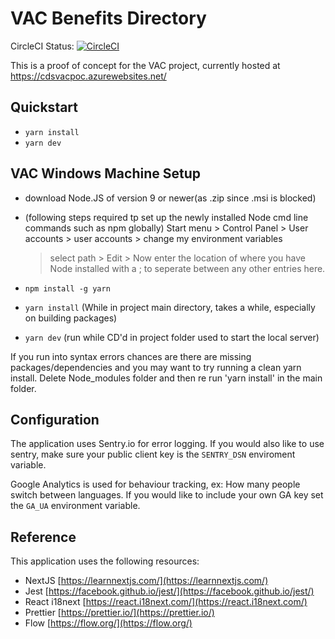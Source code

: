 # VAC Benefits Directory

CircleCI Status: [![CircleCI](https://circleci.com/gh/cds-snc/vac-benefits-directory.svg?style=svg)](https://circleci.com/gh/cds-snc/vac-benefits-directory)

This is a proof of concept for the VAC project, currently hosted at
https://cdsvacpoc.azurewebsites.net/

## Quickstart

* `yarn install`
* `yarn dev`

## VAC Windows Machine Setup

* download Node.JS of version 9 or newer(as .zip since .msi is blocked)

* (following steps required tp set up the newly installed Node cmd line commands such as npm globally)
  Start menu > Control Panel > User accounts > user accounts > change my environment variables

  > select path > Edit > Now enter the location of where you have Node installed with a ; to seperate
  > between any other entries here.

* `npm install -g yarn`
* `yarn install` (While in project main directory, takes a while, especially on building packages)

* `yarn dev` (run while CD'd in project folder used to start the local server)

If you run into syntax errors chances are there are missing packages/dependencies and you may want to try
running a clean yarn install. Delete Node_modules folder and then re run 'yarn install' in the main folder.

## Configuration

The application uses Sentry.io for error logging. If you would also like to use sentry, make sure your public client key is the `SENTRY_DSN` enviroment variable.

Google Analytics is used for behaviour tracking, ex: How many people switch between languages. If you would like to include your own GA key set the `GA_UA` environment variable.

## Reference

This application uses the following resources:

* NextJS [https://learnnextjs.com/](https://learnnextjs.com/)
* Jest [https://facebook.github.io/jest/](https://facebook.github.io/jest/)
* React i18next [https://react.i18next.com/](https://react.i18next.com/)
* Prettier [https://prettier.io/](https://prettier.io/)
* Flow [https://flow.org/](https://flow.org/)
